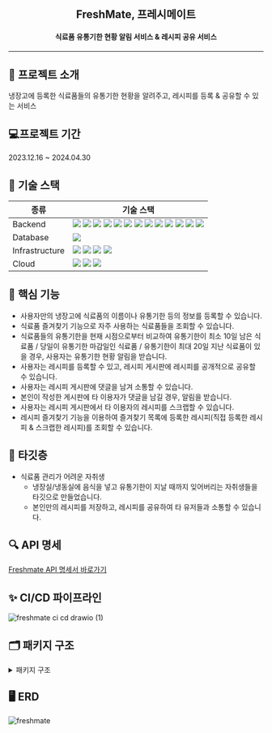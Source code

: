 <h2 align="center">FreshMate, 프레시메이트</h2>
<h4 align="center">식료품 유통기한 현황 알림 서비스 & 레시피 공유 서비스</h4>

--------------------------------------------------------------

## 💌 프로젝트 소개
냉장고에 등록한 식료품들의 유통기한 현황을 알려주고, 레시피를 등록 & 공유할 수 있는 서비스

## 💻프로젝트 기간
2023.12.16 ~ 2024.04.30

## 🧱 기술 스택


|종류|기술 스택|
|---|------|
|Backend|<img src="https://img.shields.io/badge/Java%2017-007396?style=for-the-badge&logo=openJDK&logoColor=white"/> <img src="https://img.shields.io/badge/Spring%206-6DB33F?style=for-the-badge&logo=Spring&logoColor=white" />  <img src="https://img.shields.io/badge/Springboot%203.2.0-6DB33F?style=for-the-badge&logo=Springboot&logoColor=white"/> <img src="https://img.shields.io/badge/Spring%20Security-6DB33F?style=for-the-badge&logo=spring-security&logoColor=white" />  <img src="https://img.shields.io/badge/Gradle-02303A?style=for-the-badge&logo=Gradle&logoColor=white"/> <img src="https://img.shields.io/badge/JPA-F37143?style=for-the-badge&logoColor=white"/> <img src="https://img.shields.io/badge/QueryDSL-0769AD?style=for-the-badge&logoColor=white"/>  <img src="https://img.shields.io/badge/Asciidoctor-E40046?style=for-the-badge&logo=asciidoctor&logoColor=white">  <img src="https://img.shields.io/badge/Server%20Sent%20Events-09B3AF?style=for-the-badge&logoColor=white"/>  <img src="https://img.shields.io/badge/JWT-ED8106?style=for-the-badge&logoColor=white"/> <img src="https://img.shields.io/badge/JUnit5-25A162?style=for-the-badge&logo=JUnit5&logoColor=white"/>  <img src="https://img.shields.io/badge/Mokito-0170CE?style=for-the-badge&logoColor=white"/> <img src="https://img.shields.io/badge/Spring%20REST%20Docs-8CA1AF?style=for-the-badge&logoColor=white"/> 
|Database|<img src="https://img.shields.io/badge/MySQL%208-4479A1?style=for-the-badge&logo=MySQL&logoColor=white"/>  |
|Infrastructure|<img src="https://img.shields.io/badge/NGINX-009639?style=for-the-badge&logo=nginx&logoColor=white"/>  <img src="https://img.shields.io/badge/Docker-2496ED?style=for-the-badge&logo=Docker&logoColor=white"/> <img src="https://img.shields.io/badge/Docker%20Hub-2496ED?style=for-the-badge&logo=Docker&logoColor=white"/>     <img src="https://img.shields.io/badge/GitHub%20Actions-2088FF?style=for-the-badge&logo=GitHub-Actions&logoColor=white"/>   |
|Cloud|<img src="https://img.shields.io/badge/AWS%20EC2-FF9900?style=for-the-badge&logo=Amazon-EC2&logoColor=white"/> <img src="https://img.shields.io/badge/AWS%20RDS-527FFF?style=for-the-badge&logo=Amazon-RDS&logoColor=white"/> <img src="https://img.shields.io/badge/AWS%20S3-569A31?style=for-the-badge&logo=Amazon-S3&logoColor=white"/>   |

## 🔮 핵심 기능
<!--- 식료품 즐겨찾기 기능으로 자주 사용하는 식료품을 조회할 수 있고, 즐겨 찾는 식료품을 통해 식료품을 냉장고에 간단하게 등록할 수 있습니다.-->
- 사용자만의 냉장고에 식료품의 이름이나 유통기한 등의 정보를 등록할 수 있습니다.
- 식료품 즐겨찾기 기능으로 자주 사용하는 식료품들을 조회할 수 있습니다.
- 식료품들의 유통기한을 현재 시점으로부터 비교하여 유통기한이 최소 10일 남은 식료품 / 당일이 유통기한 마감일인 식료품 / 유통기한이 최대 20일 지난 식료품이 있을 경우, 사용자는 유통기한 현황 알림을 받습니다.
- 사용자는 레시피를 등록할 수 있고, 레시피 게시판에 레시피를 공개적으로 공유할 수 있습니다.
- 사용자는 레시피 게시판에 댓글을 남겨 소통할 수 있습니다.
- 본인이 작성한 게시판에 타 이용자가 댓글을 남길 경우, 알림을 받습니다.
- 사용자는 레시피 게시판에서 타 이용자의 레시피를 스크랩할 수 있습니다.
- 레시피 즐겨찾기 기능을 이용하여 즐겨찾기 목록에 등록한 레시피(직접 등록한 레시피 & 스크랩한 레시피)를 조회할 수 있습니다.

## 📌 타깃층
- 식료품 관리가 어려운 자취생
  - 냉장실/냉동실에 음식을 넣고 유통기한이 지날 때까지 잊어버리는 자취생들을 타깃으로 만들었습니다.
  - 본인만의 레시피를 저장하고, 레시피를 공유하여 타 유저들과 소통할 수 있습니다.

<!--## 📄 프로젝트 문서-->

## 🔍 API 명세
[Freshmate API 명세서 바로가기](http://13.124.73.236/docs)


## ✨ CI/CD 파이프라인
![freshmate ci cd drawio (1)](https://github.com/hyee0715/freshmate/assets/59169881/3c35f928-6678-4977-8817-b86456557349)


<!--## 📈 플로우 차트-->


## 🗂️ 패키지 구조
<details>
  <summary>패키지 구조</summary>
  
```

📦 
├─ .github
│  └─ workflows
│     └─ cicd-script.yml
├─ .gitignore
├─ Dockerfile-blue
├─ Dockerfile-green
├─ README.md
├─ build.gradle
├─ gradle
│  └─ wrapper
│     ├─ gradle-wrapper.jar
│     └─ gradle-wrapper.properties
├─ gradlew
├─ gradlew.bat
├─ settings.gradle
└─ src
   ├─ docs
   │  └─ asciidoc
   │     ├─ Auth.adoc
   │     ├─ Comment.adoc
   │     ├─ Grocery.adoc
   │     ├─ GroceryBucket.adoc
   │     ├─ Member.adoc
   │     ├─ Post.adoc
   │     ├─ Recipe.adoc
   │     ├─ RecipeBucket.adoc
   │     ├─ Refrigerator.adoc
   │     └─ Storage.adoc
   ├─ main
   │  ├─ java
   │  │  └─ com
   │  │     └─ icebox
   │  │        └─ freshmate
   │  │           ├─ FreshmateApplication.java
   │  │           ├─ domain
   │  │           │  ├─ auth
   │  │           │  │  ├─ application
   │  │           │  │  │  ├─ AuthService.java
   │  │           │  │  │  ├─ JwtService.java
   │  │           │  │  │  ├─ PrincipalDetails.java
   │  │           │  │  │  ├─ PrincipalDetailsService.java
   │  │           │  │  │  ├─ dto
   │  │           │  │  │  │  ├─ request
   │  │           │  │  │  │  │  ├─ MemberLoginReq.java
   │  │           │  │  │  │  │  ├─ MemberSignUpAuthReq.java
   │  │           │  │  │  │  │  └─ MemberWithdrawReq.java
   │  │           │  │  │  │  └─ response
   │  │           │  │  │  │     └─ MemberAuthRes.java
   │  │           │  │  │  ├─ filter
   │  │           │  │  │  │  ├─ JsonUsernamePasswordAuthenticationFilter.java
   │  │           │  │  │  │  └─ JwtAuthenticationProcessingFilter.java
   │  │           │  │  │  └─ handler
   │  │           │  │  │     ├─ LoginFailureHandler.java
   │  │           │  │  │     └─ LoginSuccessJwtProvideHandler.java
   │  │           │  │  └─ presentation
   │  │           │  │     └─ AuthController.java
   │  │           │  ├─ comment
   │  │           │  │  ├─ application
   │  │           │  │  │  ├─ CommentService.java
   │  │           │  │  │  └─ dto
   │  │           │  │  │     ├─ request
   │  │           │  │  │     │  ├─ CommentCreateReq.java
   │  │           │  │  │     │  └─ CommentUpdateReq.java
   │  │           │  │  │     └─ response
   │  │           │  │  │        ├─ CommentRes.java
   │  │           │  │  │        └─ CommentsRes.java
   │  │           │  │  ├─ domain
   │  │           │  │  │  ├─ Comment.java
   │  │           │  │  │  ├─ CommentImage.java
   │  │           │  │  │  ├─ CommentImageRepository.java
   │  │           │  │  │  ├─ CommentRepository.java
   │  │           │  │  │  ├─ CommentRepositoryCustom.java
   │  │           │  │  │  └─ CommentRepositoryImpl.java
   │  │           │  │  └─ presentation
   │  │           │  │     └─ CommentController.java
   │  │           │  ├─ grocery
   │  │           │  │  ├─ application
   │  │           │  │  │  ├─ GrocerySchedulingService.java
   │  │           │  │  │  ├─ GroceryService.java
   │  │           │  │  │  └─ dto
   │  │           │  │  │     ├─ request
   │  │           │  │  │     │  └─ GroceryReq.java
   │  │           │  │  │     └─ response
   │  │           │  │  │        ├─ GroceriesRes.java
   │  │           │  │  │        └─ GroceryRes.java
   │  │           │  │  ├─ domain
   │  │           │  │  │  ├─ Grocery.java
   │  │           │  │  │  ├─ GroceryExpirationType.java
   │  │           │  │  │  ├─ GroceryImage.java
   │  │           │  │  │  ├─ GroceryImageRepository.java
   │  │           │  │  │  ├─ GroceryRepository.java
   │  │           │  │  │  ├─ GroceryRepositoryCustom.java
   │  │           │  │  │  ├─ GroceryRepositoryImpl.java
   │  │           │  │  │  └─ GroceryType.java
   │  │           │  │  └─ presentation
   │  │           │  │     └─ GroceryController.java
   │  │           │  ├─ grocerybucket
   │  │           │  │  ├─ application
   │  │           │  │  │  ├─ GroceryBucketService.java
   │  │           │  │  │  └─ dto
   │  │           │  │  │     ├─ request
   │  │           │  │  │     │  └─ GroceryBucketReq.java
   │  │           │  │  │     └─ response
   │  │           │  │  │        ├─ GroceryBucketRes.java
   │  │           │  │  │        └─ GroceryBucketsRes.java
   │  │           │  │  ├─ domain
   │  │           │  │  │  ├─ GroceryBucket.java
   │  │           │  │  │  ├─ GroceryBucketRepository.java
   │  │           │  │  │  ├─ GroceryBucketRepositoryCustom.java
   │  │           │  │  │  └─ GroceryBucketRepositoryImpl.java
   │  │           │  │  └─ presentation
   │  │           │  │     └─ GroceryBucketController.java
   │  │           │  ├─ image
   │  │           │  │  ├─ application
   │  │           │  │  │  ├─ ImageService.java
   │  │           │  │  │  └─ dto
   │  │           │  │  │     ├─ request
   │  │           │  │  │     │  ├─ ImageDeleteReq.java
   │  │           │  │  │     │  └─ ImageUploadReq.java
   │  │           │  │  │     └─ response
   │  │           │  │  │        ├─ ImageRes.java
   │  │           │  │  │        └─ ImagesRes.java
   │  │           │  │  ├─ domain
   │  │           │  │  │  └─ Image.java
   │  │           │  │  ├─ exception
   │  │           │  │  │  ├─ ImageIOException.java
   │  │           │  │  │  └─ InvalidFileTypeException.java
   │  │           │  │  └─ infrastructure
   │  │           │  │     ├─ LocalImageService.java
   │  │           │  │     └─ S3ImageService.java
   │  │           │  ├─ member
   │  │           │  │  ├─ application
   │  │           │  │  │  ├─ MemberService.java
   │  │           │  │  │  └─ dto
   │  │           │  │  │     ├─ request
   │  │           │  │  │     │  ├─ MemberUpdateInfoReq.java
   │  │           │  │  │     │  └─ MemberUpdatePasswordReq.java
   │  │           │  │  │     └─ response
   │  │           │  │  │        └─ MemberInfoRes.java
   │  │           │  │  ├─ domain
   │  │           │  │  │  ├─ Member.java
   │  │           │  │  │  ├─ MemberRepository.java
   │  │           │  │  │  └─ Role.java
   │  │           │  │  └─ presentation
   │  │           │  │     └─ MemberController.java
   │  │           │  ├─ notification
   │  │           │  │  ├─ application
   │  │           │  │  │  ├─ NotificationEventListener.java
   │  │           │  │  │  ├─ NotificationEventPublisher.java
   │  │           │  │  │  ├─ NotificationService.java
   │  │           │  │  │  └─ dto
   │  │           │  │  │     ├─ request
   │  │           │  │  │     │  └─ NotificationReq.java
   │  │           │  │  │     └─ response
   │  │           │  │  │        └─ NotificationRes.java
   │  │           │  │  ├─ domain
   │  │           │  │  │  ├─ EmitterRepository.java
   │  │           │  │  │  ├─ Notification.java
   │  │           │  │  │  ├─ NotificationContent.java
   │  │           │  │  │  ├─ NotificationRepository.java
   │  │           │  │  │  ├─ NotificationType.java
   │  │           │  │  │  └─ RelatedUrl.java
   │  │           │  │  ├─ infrastructure
   │  │           │  │  │  └─ EmitterRepositoryImpl.java
   │  │           │  │  └─ presentation
   │  │           │  │     └─ NotificationController.java
   │  │           │  ├─ post
   │  │           │  │  ├─ application
   │  │           │  │  │  ├─ PostService.java
   │  │           │  │  │  └─ dto
   │  │           │  │  │     ├─ request
   │  │           │  │  │     │  └─ PostReq.java
   │  │           │  │  │     └─ response
   │  │           │  │  │        ├─ PostRes.java
   │  │           │  │  │        └─ PostsRes.java
   │  │           │  │  ├─ domain
   │  │           │  │  │  ├─ Post.java
   │  │           │  │  │  ├─ PostImage.java
   │  │           │  │  │  ├─ PostImageRepository.java
   │  │           │  │  │  ├─ PostRepository.java
   │  │           │  │  │  ├─ PostRepositoryCustom.java
   │  │           │  │  │  └─ PostRepositoryImpl.java
   │  │           │  │  └─ presentation
   │  │           │  │     └─ PostController.java
   │  │           │  ├─ recipe
   │  │           │  │  ├─ application
   │  │           │  │  │  ├─ RecipeService.java
   │  │           │  │  │  └─ dto
   │  │           │  │  │     ├─ request
   │  │           │  │  │     │  ├─ RecipeCreateReq.java
   │  │           │  │  │     │  └─ RecipeUpdateReq.java
   │  │           │  │  │     └─ response
   │  │           │  │  │        ├─ RecipeRes.java
   │  │           │  │  │        └─ RecipesRes.java
   │  │           │  │  ├─ domain
   │  │           │  │  │  ├─ Recipe.java
   │  │           │  │  │  ├─ RecipeImage.java
   │  │           │  │  │  ├─ RecipeImageRepository.java
   │  │           │  │  │  ├─ RecipeRepository.java
   │  │           │  │  │  ├─ RecipeRepositoryCustom.java
   │  │           │  │  │  ├─ RecipeRepositoryImpl.java
   │  │           │  │  │  └─ RecipeType.java
   │  │           │  │  └─ presentation
   │  │           │  │     └─ RecipeController.java
   │  │           │  ├─ recipebucket
   │  │           │  │  ├─ application
   │  │           │  │  │  ├─ RecipeBucketService.java
   │  │           │  │  │  └─ dto
   │  │           │  │  │     ├─ request
   │  │           │  │  │     │  └─ RecipeBucketReq.java
   │  │           │  │  │     └─ response
   │  │           │  │  │        ├─ RecipeBucketRes.java
   │  │           │  │  │        └─ RecipeBucketsRes.java
   │  │           │  │  ├─ domain
   │  │           │  │  │  ├─ RecipeBucket.java
   │  │           │  │  │  ├─ RecipeBucketRepository.java
   │  │           │  │  │  ├─ RecipeBucketRepositoryCustom.java
   │  │           │  │  │  └─ RecipeBucketRepositoryImpl.java
   │  │           │  │  └─ presentation
   │  │           │  │     └─ RecipeBucketController.java
   │  │           │  ├─ recipegrocery
   │  │           │  │  ├─ application
   │  │           │  │  │  └─ dto
   │  │           │  │  │     ├─ request
   │  │           │  │  │     │  └─ RecipeGroceryReq.java
   │  │           │  │  │     └─ response
   │  │           │  │  │        └─ RecipeGroceryRes.java
   │  │           │  │  └─ domain
   │  │           │  │     ├─ RecipeGrocery.java
   │  │           │  │     └─ RecipeGroceryRepository.java
   │  │           │  ├─ refrigerator
   │  │           │  │  ├─ application
   │  │           │  │  │  ├─ RefrigeratorService.java
   │  │           │  │  │  └─ dto
   │  │           │  │  │     ├─ request
   │  │           │  │  │     │  └─ RefrigeratorReq.java
   │  │           │  │  │     └─ response
   │  │           │  │  │        ├─ RefrigeratorRes.java
   │  │           │  │  │        └─ RefrigeratorsRes.java
   │  │           │  │  ├─ domain
   │  │           │  │  │  ├─ Refrigerator.java
   │  │           │  │  │  ├─ RefrigeratorRepository.java
   │  │           │  │  │  ├─ RefrigeratorRepositoryCustom.java
   │  │           │  │  │  └─ RefrigeratorRepositoryImpl.java
   │  │           │  │  └─ presentation
   │  │           │  │     └─ RefrigeratorController.java
   │  │           │  └─ storage
   │  │           │     ├─ application
   │  │           │     │  ├─ StorageService.java
   │  │           │     │  └─ dto
   │  │           │     │     ├─ request
   │  │           │     │     │  ├─ StorageCreateReq.java
   │  │           │     │     │  └─ StorageUpdateReq.java
   │  │           │     │     └─ response
   │  │           │     │        ├─ StorageRes.java
   │  │           │     │        └─ StoragesRes.java
   │  │           │     ├─ domain
   │  │           │     │  ├─ Storage.java
   │  │           │     │  ├─ StorageRepository.java
   │  │           │     │  ├─ StorageRepositoryCustom.java
   │  │           │     │  ├─ StorageRepositoryImpl.java
   │  │           │     │  └─ StorageType.java
   │  │           │     └─ presentation
   │  │           │        └─ StorageController.java
   │  │           └─ global
   │  │              ├─ BaseEntity.java
   │  │              ├─ cicd
   │  │              │  └─ HealthCheckController.java
   │  │              ├─ config
   │  │              │  ├─ AsyncConfig.java
   │  │              │  ├─ JpaConfig.java
   │  │              │  ├─ S3Config.java
   │  │              │  ├─ SchedulerConfig.java
   │  │              │  └─ SecurityConfig.java
   │  │              ├─ docs
   │  │              │  └─ DocsViewController.java
   │  │              ├─ error
   │  │              │  ├─ ErrorCode.java
   │  │              │  ├─ ErrorResponse.java
   │  │              │  ├─ GlobalExceptionHandler.java
   │  │              │  └─ exception
   │  │              │     ├─ AuthenticationException.java
   │  │              │     ├─ BusinessException.java
   │  │              │     ├─ EntityNotFoundException.java
   │  │              │     └─ InvalidValueException.java
   │  │              └─ util
   │  │                 └─ SortTypeUtils.java
   │  └─ resources
   │     ├─ application.yml
   │     ├─ static
   │     │  └─ docs
   │     │     ├─ Auth.html
   │     │     ├─ Comment.html
   │     │     ├─ Grocery.html
   │     │     ├─ GroceryBucket.html
   │     │     ├─ Member.html
   │     │     ├─ Post.html
   │     │     ├─ Recipe.html
   │     │     ├─ RecipeBucket.html
   │     │     ├─ Refrigerator.html
   │     │     └─ Storage.html
   │     └─ templates
   │        └─ docs
   │           └─ docs-home.html
   └─ test
      └─ java
         └─ com
            └─ icebox
               └─ freshmate
                  ├─ domain
                  │  ├─ auth
                  │  │  ├─ application
                  │  │  │  ├─ AuthServiceTest.java
                  │  │  │  └─ PrincipalDetailsServiceTest.java
                  │  │  └─ presentation
                  │  │     └─ AuthControllerTest.java
                  │  ├─ comment
                  │  │  ├─ application
                  │  │  │  └─ CommentServiceTest.java
                  │  │  └─ presentation
                  │  │     └─ CommentControllerTest.java
                  │  ├─ grocery
                  │  │  ├─ application
                  │  │  │  └─ GroceryServiceTest.java
                  │  │  ├─ domain
                  │  │  │  └─ GroceryRepositoryTest.java
                  │  │  └─ presentation
                  │  │     └─ GroceryControllerTest.java
                  │  ├─ grocerybucket
                  │  │  ├─ application
                  │  │  │  └─ GroceryBucketServiceTest.java
                  │  │  └─ presentation
                  │  │     └─ GroceryBucketControllerTest.java
                  │  ├─ member
                  │  │  ├─ application
                  │  │  │  └─ MemberServiceTest.java
                  │  │  └─ presentation
                  │  │     └─ MemberControllerTest.java
                  │  ├─ post
                  │  │  ├─ application
                  │  │  │  └─ PostServiceTest.java
                  │  │  └─ presentation
                  │  │     └─ PostControllerTest.java
                  │  ├─ recipe
                  │  │  ├─ application
                  │  │  │  └─ RecipeServiceTest.java
                  │  │  └─ presentation
                  │  │     └─ RecipeControllerTest.java
                  │  ├─ recipebucket
                  │  │  ├─ application
                  │  │  │  └─ RecipeBucketServiceTest.java
                  │  │  └─ presentation
                  │  │     └─ RecipeBucketControllerTest.java
                  │  ├─ refrigerator
                  │  │  ├─ application
                  │  │  │  └─ RefrigeratorServiceTest.java
                  │  │  └─ presentation
                  │  │     └─ RefrigeratorControllerTest.java
                  │  └─ storage
                  │     ├─ application
                  │     │  └─ StorageServiceTest.java
                  │     └─ presentation
                  │        └─ StorageControllerTest.java
                  └─ global
                     └─ TestPrincipalDetailsService.java
                     
  
```

</details>

## 🖥 ERD
![freshmate](https://github.com/hyee0715/freshmate/assets/59169881/7b048e50-c922-4737-b27c-b9770dc21ed8)
